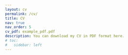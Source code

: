 ```yaml
---
layout: cv
permalink: /cv/
title: CV
nav: true
nav_order: 5
cv_pdf: example_pdf.pdf
description: You can download my CV in PDF format here.
# toc:
#   sidebar: left
---
```

